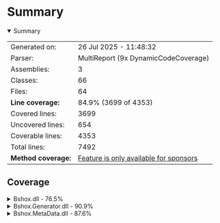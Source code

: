 # Summary
<details open><summary>Summary</summary>

|                      |                                                                          |
|:---------------------|:-------------------------------------------------------------------------|
| Generated on:        | 26 Jul 2025 - 11:48:32                                                   |
| Parser:              | MultiReport (9x DynamicCodeCoverage)                                     |
| Assemblies:          | 3                                                                        |
| Classes:             | 66                                                                       |
| Files:               | 64                                                                       |
| **Line coverage:**   | 84.9% (3699 of 4353)                                                     |
| Covered lines:       | 3699                                                                     |
| Uncovered lines:     | 654                                                                      |
| Coverable lines:     | 4353                                                                     |
| Total lines:         | 7492                                                                     |
| **Method coverage:** | [Feature is only available for sponsors](https://reportgenerator.io/pro) |

</details>

## Coverage
<details><summary>Bshox.dll - 76.5%</summary>

| **Name**                                                              |  **Line** |
|:----------------------------------------------------------------------|----------:|
| **Bshox.dll**                                                         | **76.5%** |
| Bshox.BshoxContract<T>                                                |     88.2% |
| Bshox.BshoxContractExtensions                                         |     90.5% |
| Bshox.BshoxException                                                  |      100% |
| Bshox.BshoxOptions                                                    |      100% |
| Bshox.BshoxReader                                                     |     91.8% |
| Bshox.BshoxSerializer                                                 |       96% |
| Bshox.BshoxWriter                                                     |       95% |
| Bshox.Contracts.ArrayContract<T>                                      |      100% |
| Bshox.Contracts.ConcurrentDictionaryContract<TKey, TValue>            |        0% |
| Bshox.Contracts.DictionaryContract<TKey, TValue>                      |     95.6% |
| Bshox.Contracts.IDictionaryContract<TKey, TValue>                     |        0% |
| Bshox.Contracts.IListContract<T>                                      |        0% |
| Bshox.Contracts.ListContract<T>                                       |      100% |
| Bshox.Contracts.ValueTupleContract<T1, T2, T3, T4, T5, T6, T7, TRest> |      1.5% |
| Bshox.Contracts.ValueTupleContract<T1, T2, T3, T4, T5, T6, T7>        |      1.7% |
| Bshox.Contracts.ValueTupleContract<T1, T2, T3, T4, T5, T6>            |      1.9% |
| Bshox.Contracts.ValueTupleContract<T1, T2, T3, T4, T5>                |      2.1% |
| Bshox.Contracts.ValueTupleContract<T1, T2, T3, T4>                    |     97.5% |
| Bshox.Contracts.ValueTupleContract<T1, T2, T3>                        |       97% |
| Bshox.Contracts.ValueTupleContract<T1, T2>                            |     96.4% |
| Bshox.Contracts.ValueTupleContract<T1>                                |      4.5% |
| Bshox.DefaultContracts                                                |     89.3% |
| Bshox.Internals.DepthLockScope                                        |      100% |
| Bshox.Internals.EncodingHelper                                        |     72.7% |
| Bshox.Internals.EndiannessHelper                                      |      100% |
| Bshox.Internals.PooledByteBufferWriter                                |     71.6% |
| Bshox.Internals.StreamSequence                                        |     92.8% |

</details>
<details><summary>Bshox.Generator.dll - 90.9%</summary>

| **Name**                                           |  **Line** |
|:---------------------------------------------------|----------:|
| **Bshox.Generator.dll**                            | **90.9%** |
| Bshox.Generator.BshoxGenerator                     |       90% |
| Bshox.Generator.Constants                          |      100% |
| Bshox.Generator.ContractResolver                   |       88% |
| Bshox.Generator.Contracts.ContractDemand           |     90.9% |
| Bshox.Generator.Contracts.ContractGenerator        |     90.3% |
| Bshox.Generator.Contracts.ContractHelper           |       95% |
| Bshox.Generator.Contracts.ContractInfo             |     74.2% |
| Bshox.Generator.Contracts.GeneratedContract        |     93.7% |
| Bshox.Generator.Contracts.InlineContractData       |      100% |
| Bshox.Generator.Contracts.KnownTypeInfo            |     95.3% |
| Bshox.Generator.Contracts.SurrogateContract        |      100% |
| Bshox.Generator.Contracts.SurrogateGenerator       |     96.8% |
| Bshox.Generator.Data.ContractParameters            |      100% |
| Bshox.Generator.Data.KnownTypeSymbols              |      100% |
| Bshox.Generator.Data.MemberInfo                    |     89.4% |
| Bshox.Generator.DiagnosticException                |        0% |
| Bshox.Generator.Diagnostics                        |      100% |
| Bshox.Generator.Extensions.EnumerableExtensions    |     83.8% |
| Bshox.Generator.Extensions.SourceWriterExtension   |      100% |
| Bshox.Generator.Extensions.SymbolExtensions        |     86.9% |
| Bshox.Generator.Extensions.SyntaxExtensions        |      100% |
| Bshox.Generator.Extensions.TypedConstantExtensions |      100% |
| Bshox.Generator.Helpers.SourceWriter               |     89.4% |
| Bshox.Generator.ProviderExtensions                 |      100% |
| Bshox.Generator.SerializerGenerator                |     92.6% |
| Bshox.Generator.SerializerInfo                     |     95.6% |
| Bshox.Generator.UseDepthLockCorrectly              |     88.5% |

</details>
<details><summary>Bshox.MetaData.dll - 87.6%</summary>

| **Name**                        |  **Line** |
|:--------------------------------|----------:|
| **Bshox.MetaData.dll**          | **87.6%** |
| Bshox.Meta.BshoxArray           |       74% |
| Bshox.Meta.BshoxBlob            |     85.7% |
| Bshox.Meta.BshoxNull            |      100% |
| Bshox.Meta.BshoxObject          |     74.6% |
| Bshox.Meta.BshoxParserException |       80% |
| Bshox.Meta.BshoxTextParser      |     89.8% |
| Bshox.Meta.BshoxValue           |      100% |
| Bshox.Meta.Extensions           |      100% |
| Bshox.Meta.Fixed4               |      100% |
| Bshox.Meta.Fixed8               |      100% |
| Bshox.Meta.Helpers              |      100% |
| Bshox.Meta.VarInt               |     88.8% |

</details>
